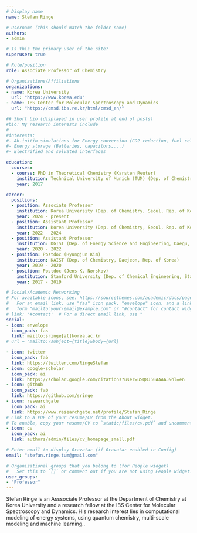 ```yaml
---
# Display name
name: Stefan Ringe

# Username (this should match the folder name)
authors:
- admin

# Is this the primary user of the site?
superuser: true

# Role/position
role: Associate Professor of Chemistry

# Organizations/Affiliations
organizations:
- name: Korea University
  url: "https://www.korea.edu"
- name: IBS Center for Molecular Spectroscopy and Dynamics
  url: "https://cmsd.ibs.re.kr/html/cmsd_en/"

## Short bio (displayed in user profile at end of posts)
#bio: My research interests include 
#
#interests:
#- Ab-initio simulations for Energy conversion (CO2 reduction, fuel cells,...)
#- Energy storage (Batteries, capacitors,...)
#- Electrified and solvated interfaces

education:
  courses:
  - course: PhD in Theoretical Chemistry (Karsten Reuter)
    institution: Technical University of Munich (TUM) (Dep. of Chemistry, Garching, Germany)
    year: 2017

career:
  positions:
  - position: Associate Professor
    institution: Korea University (Dep. of Chemistry, Seoul, Rep. of Korea)
    year: 2024 - present
  - position: Assistant Professor
    institution: Korea University (Dep. of Chemistry, Seoul, Rep. of Korea)
    year: 2022 - 2024
  - position: Assistant Professor
    institution: DGIST (Dep. of Energy Science and Engineering, Daegu, Rep. of Korea)
    year: 2020 - 2022
  - position: Postdoc (Hyungjun Kim)
    institution: KAIST (Dep. of Chemistry, Daejeon, Rep. of Korea)
    year: 2019 - 2020
  - position: Postdoc (Jens K. Nørskov)
    institution: Stanford University (Dep. of Chemical Engineering, Stanford, CA, USA)
    year: 2017 - 2019

# Social/Academic Networking
# For available icons, see: https://sourcethemes.com/academic/docs/page-builder/#icons
#   For an email link, use "fas" icon pack, "envelope" icon, and a link in the
#   form "mailto:your-email@example.com" or "#contact" for contact widget.
# link: '#contact'  # For a direct email link, use "
social:
- icon: envelope
  icon_pack: fas
  link: mailto:sringe[at]korea.ac.kr
# url = "mailto:?subject={title}&body={url}

- icon: twitter
  icon_pack: fab
  link: https://twitter.com/RingeStefan
- icon: google-scholar
  icon_pack: ai
  link: https://scholar.google.com/citations?user=uSQ8J50AAAAJ&hl=en
- icon: github
  icon_pack: fab
  link: https://github.com/sringe
- icon: researchgate
  icon_pack: ai
  link: https://www.researchgate.net/profile/Stefan_Ringe
# Link to a PDF of your resume/CV from the About widget.
# To enable, copy your resume/CV to `static/files/cv.pdf` and uncomment the lines below.
- icon: cv
  icon_pack: ai
  link: authors/admin/files/cv_homepage_small.pdf

# Enter email to display Gravatar (if Gravatar enabled in Config)
email: "stefan.ringe.tum@gmail.com"

# Organizational groups that you belong to (for People widget)
#   Set this to `[]` or comment out if you are not using People widget.
user_groups:
- "Professor"
---
```

Stefan Ringe is an Asssociate Professor at the Department of Chemistry at Korea University and a research fellow at the IBS Center for Molecular Spectroscopy and Dynamics. His research interest lies in computational modeling of energy systems, using quantum chemistry, multi-scale modeling and machine learning..

